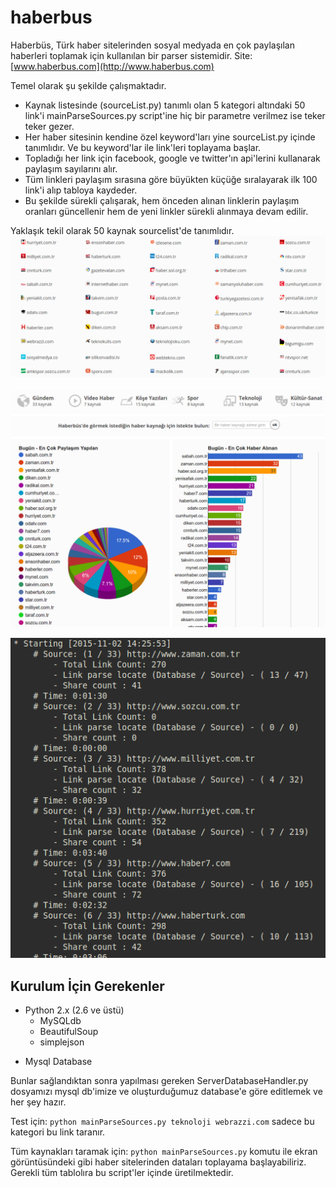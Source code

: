 # haberbus
Haberbüs, Türk haber sitelerinden sosyal medyada en çok paylaşılan haberleri toplamak için kullanılan bir parser sistemidir.
Site: [www.haberbus.com](http://www.haberbus.com)

Temel olarak şu şekilde çalışmaktadır.
- Kaynak listesinde (sourceList.py) tanımlı olan 5 kategori altındaki 50 link'i mainParseSources.py script'ine hiç bir parametre verilmez ise teker teker gezer.
- Her haber sitesinin kendine özel keyword'ları yine sourceList.py içinde tanımlıdır. Ve bu keyword'lar ile link'leri toplayama başlar.
- Topladığı her link için facebook, google ve twitter'ın api'lerini kullanarak paylaşım sayılarını alır.
- Tüm linkleri paylaşım sırasına göre büyükten küçüğe sıralayarak ilk 100 link'i alıp tabloya kaydeder.
- Bu şekilde sürekli çalışarak, hem önceden alınan linklerin paylaşım oranları güncellenir hem de yeni linkler sürekli alınmaya devam edilir.

Yaklaşık tekil olarak 50 kaynak sourcelist'de tanımlıdır.
![Kaynak Listesi](/screenshots/sourcelist.png)

![Günlük Toplama sonucu örnek istatisikler](/screenshots/statistics.png)

![Parser Çıktısı](/screenshots/parser.png)

## Kurulum İçin Gerekenler

- Python 2.x (2.6 ve üstü)
	- MySQLdb
	- BeautifulSoup
	- simplejson
* Mysql Database

Bunlar sağlandıktan sonra yapılması gereken ServerDatabaseHandler.py
dosyamızı mysql db'imize ve oluşturduğumuz database'e göre editlemek ve
her şey hazır.

Test için: `python mainParseSources.py teknoloji webrazzi.com` sadece bu kategori bu link taranır.

Tüm kaynakları taramak için: `python mainParseSources.py` komutu ile ekran görüntüsündeki gibi haber sitelerinden
dataları toplayama başlayabiliriz. Gerekli tüm tablolıra bu script'ler içinde üretilmektedir.
